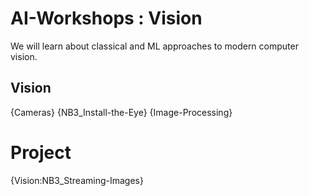 # AI-Workshops : Vision
We will learn about classical and ML approaches to modern computer vision. 

## Vision
{Cameras}
{NB3_Install-the-Eye}
{Image-Processing}

# Project
{Vision:NB3_Streaming-Images}
